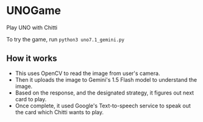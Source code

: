 # UNOGame
Play UNO with Chitti

To try the game, run  `python3 uno7.1_gemini.py`

## How it works
- This uses OpenCV to read the image from user's camera.
- Then it uploads the image to Gemini's 1.5 Flash model to understand the image.
- Based on the response, and the designated strategy, it figures out next card to play.
- Once complete, it used Google's Text-to-speech service to speak out the card which Chitti wants to play.
